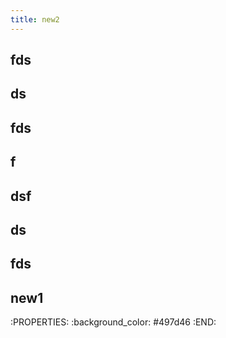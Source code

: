 ```yaml
---
title: new2
---
```


## fds
##
## ds
## fds
## f
## dsf
## ds
## fds
## new1
:PROPERTIES:
:background_color: #497d46
:END:
##
##
